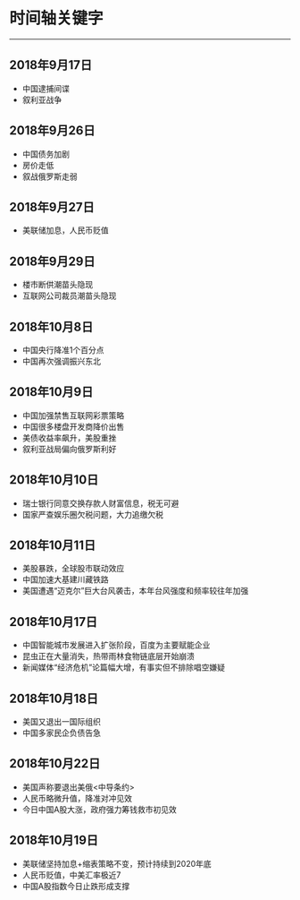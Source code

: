 # 时间轴关键字

---

## 2018年9月17日 
- 中国逮捕间谍
- 叙利亚战争

## 2018年9月26日
- 中国债务加剧
- 房价走低
- 叙战俄罗斯走弱

## 2018年9月27日
- 美联储加息，人民币贬值

## 2018年9月29日
- 楼市断供潮苗头隐现
- 互联网公司裁员潮苗头隐现

## 2018年10月8日
- 中国央行降准1个百分点
- 中国再次强调振兴东北

## 2018年10月9日
- 中国加强禁售互联网彩票策略
- 中国很多楼盘开发商降价出售
- 美债收益率飙升，美股重挫
- 叙利亚战局偏向俄罗斯利好

## 2018年10月10日
- 瑞士银行同意交换存款人财富信息，税无可避
- 国家严查娱乐圈欠税问题，大力追缴欠税

## 2018年10月11日
- 美股暴跌，全球股市联动效应
- 中国加速大基建川藏铁路
- 美国遭遇“迈克尔”巨大台风袭击，本年台风强度和频率较往年加强

## 2018年10月17日
- 中国智能城市发展进入扩张阶段，百度为主要赋能企业
- 昆虫正在大量消失，热带雨林食物链底层开始崩溃
- 新闻媒体“经济危机”论篇幅大增，有事实但不排除唱空嫌疑

## 2018年10月18日
- 美国又退出一国际组织
- 中国多家民企负债告急

## 2018年10月22日
- 美国声称要退出美俄<中导条约>
- 人民币略微升值，降准对冲见效
- 今日中国A股大涨，政府强力筹钱救市初见效

## 2018年10月19日
- 美联储坚持加息+缩表策略不变，预计持续到2020年底
- 人民币贬值，中美汇率极近7
- 中国A股指数今日止跌形成支撑
 
